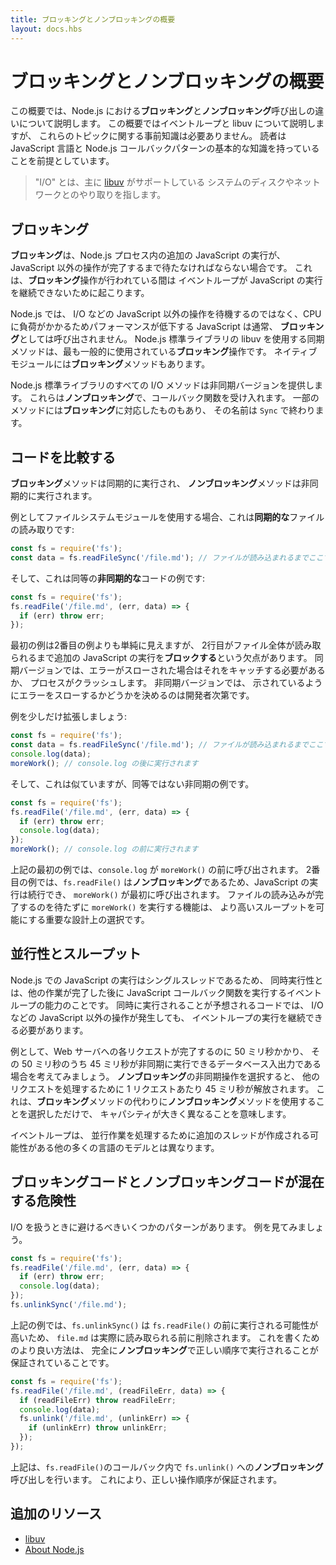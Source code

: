 ```yaml
---
title: ブロッキングとノンブロッキングの概要
layout: docs.hbs
---
```



# ブロッキングとノンブロッキングの概要

この概要では、Node.js における**ブロッキング**と**ノンブロッキング**呼び出しの違いについて説明します。
この概要ではイベントループと libuv について説明しますが、
これらのトピックに関する事前知識は必要ありません。
読者は JavaScript 言語と Node.js コールバックパターンの基本的な知識を持っていることを前提としています。

> "I/O" とは、主に [libuv](https://libuv.org/) がサポートしている
> システムのディスクやネットワークとのやり取りを指します。


## ブロッキング

**ブロッキング**は、Node.js プロセス内の追加の JavaScript の実行が、
JavaScript 以外の操作が完了するまで待たなければならない場合です。
これは、**ブロッキング**操作が行われている間は
イベントループが JavaScript の実行を継続できないために起こります。

Node.js では、
I/O などの JavaScript 以外の操作を待機するのではなく、CPU に負荷がかかるためパフォーマンスが低下する JavaScript は通常、
**ブロッキング**としては呼び出されません。
Node.js 標準ライブラリの libuv を使用する同期メソッドは、最も一般的に使用されている**ブロッキング**操作です。
ネイティブモジュールには**ブロッキング**メソッドもあります。

Node.js 標準ライブラリのすべての I/O メソッドは非同期バージョンを提供します。
これらは**ノンブロッキング**で、コールバック関数を受け入れます。
一部のメソッドには**ブロッキング**に対応したものもあり、
その名前は `Sync` で終わります。


## コードを比較する

**ブロッキング**メソッドは同期的に実行され、
**ノンブロッキング**メソッドは非同期的に実行されます。

例としてファイルシステムモジュールを使用する場合、これは**同期的な**ファイルの読み取りです:

```js
const fs = require('fs');
const data = fs.readFileSync('/file.md'); // ファイルが読み込まれるまでここでブロック
```

そして、これは同等の**非同期的な**コードの例です:

```js
const fs = require('fs');
fs.readFile('/file.md', (err, data) => {
  if (err) throw err;
});
```

最初の例は2番目の例よりも単純に見えますが、
2行目がファイル全体が読み取られるまで追加の JavaScript の実行を**ブロックする**という欠点があります。
同期バージョンでは、エラーがスローされた場合はそれをキャッチする必要があるか、
プロセスがクラッシュします。
非同期バージョンでは、
示されているようにエラーをスローするかどうかを決めるのは開発者次第です。

例を少しだけ拡張しましょう:

```js
const fs = require('fs');
const data = fs.readFileSync('/file.md'); // ファイルが読み込まれるまでここでブロック
console.log(data);
moreWork(); // console.log の後に実行されます
```

そして、これは似ていますが、同等ではない非同期の例です。

```js
const fs = require('fs');
fs.readFile('/file.md', (err, data) => {
  if (err) throw err;
  console.log(data);
});
moreWork(); // console.log の前に実行されます
```

上記の最初の例では、`console.log` が `moreWork()` の前に呼び出されます。
2番目の例では、`fs.readFile()` は**ノンブロッキング**であるため、JavaScript の実行は続行でき、
`moreWork()` が最初に呼び出されます。
ファイルの読み込みが完了するのを待たずに `moreWork()` を実行する機能は、
より高いスループットを可能にする重要な設計上の選択です。


## 並行性とスループット

Node.js での JavaScript の実行はシングルスレッドであるため、
同時実行性とは、他の作業が完了した後に JavaScript コールバック関数を実行するイベントループの能力のことです。
同時に実行されることが予想されるコードでは、
I/O などの JavaScript 以外の操作が発生しても、
イベントループの実行を継続できる必要があります。

例として、Web サーバへの各リクエストが完了するのに 50 ミリ秒かかり、
その 50 ミリ秒のうち 45 ミリ秒が非同期に実行できるデータベース入出力である場合を考えてみましょう。
**ノンブロッキング**の非同期操作を選択すると、
他のリクエストを処理するために 1 リクエストあたり 45 ミリ秒が解放されます。
これは、**ブロッキング**メソッドの代わりに**ノンブロッキング**メソッドを使用することを選択しただけで、
キャパシティが大きく異なることを意味します。

イベントループは、
並行作業を処理するために追加のスレッドが作成される可能性がある他の多くの言語のモデルとは異なります。


## ブロッキングコードとノンブロッキングコードが混在する危険性

I/O を扱うときに避けるべきいくつかのパターンがあります。
例を見てみましょう。

```js
const fs = require('fs');
fs.readFile('/file.md', (err, data) => {
  if (err) throw err;
  console.log(data);
});
fs.unlinkSync('/file.md');
```

上記の例では、`fs.unlinkSync()` は
`fs.readFile()` の前に実行される可能性が高いため、
`file.md` は実際に読み取られる前に削除されます。
これを書くためのより良い方法は、
完全に**ノンブロッキング**で正しい順序で実行されることが保証されていることです。

```js
const fs = require('fs');
fs.readFile('/file.md', (readFileErr, data) => {
  if (readFileErr) throw readFileErr;
  console.log(data);
  fs.unlink('/file.md', (unlinkErr) => {
    if (unlinkErr) throw unlinkErr;
  });
});
```

上記は、`fs.readFile()`のコールバック内で `fs.unlink()` への**ノンブロッキング**呼び出しを行います。
これにより、正しい操作順序が保証されます。


## 追加のリソース

- [libuv](https://libuv.org/)
- [About Node.js](/ja/about/)
